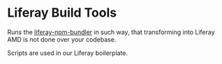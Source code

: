 # Liferay Build Tools 

Runs the [liferay-npm-bundler](https://www.npmjs.com/package/liferay-npm-bundler) in such way, that transforming into Liferay AMD is not done over your codebase.

Scripts are used in our Liferay boilerplate.
